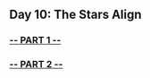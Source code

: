 ## Day 10: The Stars Align

### [-- PART 1 --](https://github.com/atssteve/advent_of_code_2018/tree/master/day_10/part_1)
### [-- PART 2 --](https://github.com/atssteve/advent_of_code_2018/tree/master/day_10/part_2)